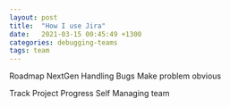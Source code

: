 ```yaml
---
layout: post
title:  "How I use Jira"
date:   2021-03-15 00:45:49 +1300
categories: debugging-teams
tags: team
---
```


Roadmap
NextGen
Handling Bugs
Make problem obvious

Track Project Progress
Self Managing team
